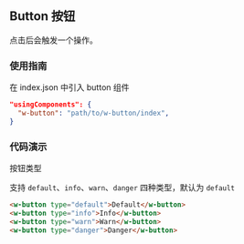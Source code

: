 ## Button 按钮

点击后会触发一个操作。

### 使用指南

在 index.json 中引入 button 组件

```json
"usingComponents": {
  "w-button": "path/to/w-button/index",
}
```

### 代码演示

按钮类型

支持 `default`、`info`、`warn`、`danger` 四种类型，默认为 `default`

```html
<w-button type="default">Default</w-button>
<w-button type="info">Info</w-button>
<w-button type="warn">Warn</w-button>
<w-button type="danger">Danger</w-button>
```
